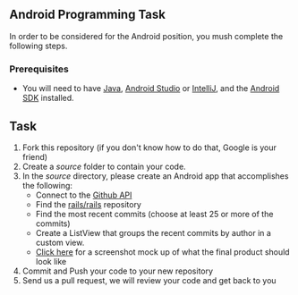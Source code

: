## Android Programming Task

In order to be considered for the Android position, you mush complete the following steps. 



### Prerequisites

- You will need to have [Java](http://www.java.com/en/download/), [Android Studio](http://developer.android.com/sdk/installing/studio.html) or [IntelliJ](http://www.jetbrains.com/idea/download/), and the [Android SDK](http://d.android.com/sdk/index.html) installed.

## Task

1. Fork this repository (if you don't know how to do that, Google is your friend)
2. Create a *source* folder to contain your code. 
3. In the *source* directory, please create an Android app that accomplishes the following:
	- Connect to the [Github API](https://developer.github.com/v3/)
	- Find the [rails/rails](http://github.com/rails/rails) repository
	- Find the most recent commits (choose at least 25 or more of the commits)
	- Create a ListView that groups the recent commits by author in a custom view. 
	- [Click here](example.jpg) for a screenshot mock up of what the final product should look like
4. Commit and Push your code to your new repository
5. Send us a pull request, we will review your code and get back to you



